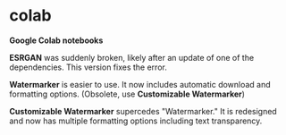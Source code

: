 # colab
**Google Colab notebooks**

**ESRGAN** was suddenly broken, likely after an update of one of the dependencies. This version fixes the error.

**Watermarker** is easier to use.  It now includes automatic download and formatting options. (Obsolete, use **Customizable Watermarker**)

**Customizable Watermarker** supercedes "Watermarker." It is redesigned and now has multiple formatting options including text transparency.
